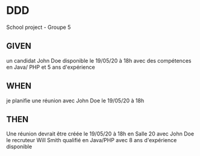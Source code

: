 # DDD
School project - Groupe 5


## GIVEN
un candidat John Doe disponible le 19/05/20 à 18h avec des compétences en Java/ PHP et 5 ans d'expérience

## WHEN
je planifie une réunion avec John Doe le 19/05/20 à 18h

## THEN
Une réunion devrait être créée le 19/05/20 à 18h en Salle 20 avec John Doe le recruteur Will Smith qualifié en Java/PHP avec 8 ans d'expérience disponible  
